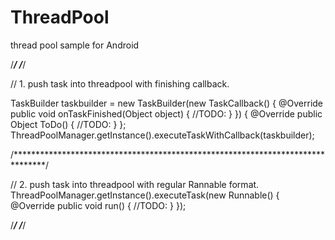 # ThreadPool
thread pool sample for Android

/*******************************************************************************/
/*******************************************************************************/

// 1. push task into threadpool with finishing callback.

TaskBuilder taskbuilder = new TaskBuilder(new TaskCallback() {
	@Override
	public void onTaskFinished(Object object) {
		//TODO:
	}
}) {
	@Override
	public Object ToDo() {
		//TODO:
	}
};
ThreadPoolManager.getInstance().executeTaskWithCallback(taskbuilder);

/*******************************************************************************/

// 2. push task into threadpool with regular Rannable format.
ThreadPoolManager.getInstance().executeTask(new Runnable() {
	@Override
	public void run() {
		//TODO:
	}
});

/*******************************************************************************/
/*******************************************************************************/
